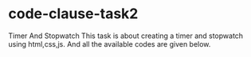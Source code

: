 # code-clause-task2
Timer And Stopwatch 
This task is about creating a timer and stopwatch using html,css,js. And all the available codes are given below. 
